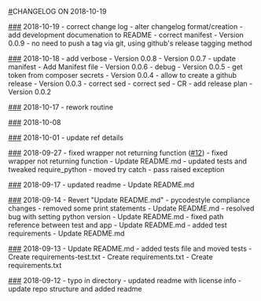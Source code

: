[#](../../pull/)CHANGELOG ON 2018-10-19

[#](../../pull/)[#](../../pull/)[#](../../pull/) 2018-10-19
    - correct change log
    - alter changelog format/creation
    - add development documenation to README
    - correct manifest
    - Version 0.0.9
    - no need to push a tag via git, using github's release tagging method

[#](../../pull/)[#](../../pull/)[#](../../pull/) 2018-10-18
    - add verbose
    - Version 0.0.8
    - Version 0.0.7
    - update manifest
    - Add Manifest file
    - Version 0.0.6
    - debug
    - Version 0.0.5
    - get token from composer secrets
    - Version 0.0.4
    - allow to create a github release
    - Version 0.0.3
    - correct sed
    - correct sed
    - CR
    - add release plan
    - Version 0.0.2

[#](../../pull/)[#](../../pull/)[#](../../pull/) 2018-10-17
    - rework routine

[#](../../pull/)[#](../../pull/)[#](../../pull/) 2018-10-08

[#](../../pull/)[#](../../pull/)[#](../../pull/) 2018-10-01
    - update ref details

[#](../../pull/)[#](../../pull/)[#](../../pull/) 2018-09-27
    - fixed wrapper not returning function ([#12](../../pull/12))
    - fixed wrapper not returning function
    - Update README.md
    - updated tests and tweaked require_python
    - moved try catch
    - pass raised exception

[#](../../pull/)[#](../../pull/)[#](../../pull/) 2018-09-17
    - updated readme
    - Update README.md

[#](../../pull/)[#](../../pull/)[#](../../pull/) 2018-09-14
    - Revert "Update README.md"
    - pycodestyle compliance changes
    - removed some print statements
    - Update README.md
    - resolved bug with setting python version
    - Update README.md
    - fixed path reference between test and app
    - Update README.md
    - added test requirements
    - Update README.md

[#](../../pull/)[#](../../pull/)[#](../../pull/) 2018-09-13
    - Update README.md
    - added tests file and moved tests
    - Create requirements-test.txt
    - Create requirements.txt
    - Create requirements.txt

[#](../../pull/)[#](../../pull/)[#](../../pull/) 2018-09-12
    - typo in directory
    - updated readme with license info
    - update repo structure and added readme
